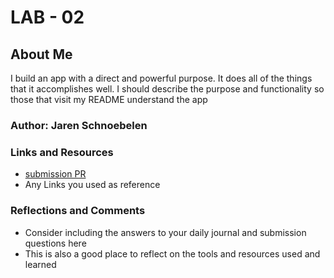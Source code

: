 # LAB - 02

## About Me

I build an app with a direct and powerful purpose. It does all of the things that it accomplishes well. I should describe the purpose and functionality so those that visit my README understand the app

### Author: Jaren Schnoebelen

### Links and Resources
* [submission PR](http://xyz.com)
* Any Links you used as reference

### Reflections and Comments
* Consider including the answers to your daily journal and submission questions here
* This is also a good place to reflect on the tools and resources used and learned
